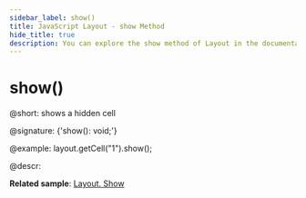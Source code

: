 ```yaml
---
sidebar_label: show()
title: JavaScript Layout - show Method 
hide_title: true
description: You can explore the show method of Layout in the documentation of the DHTMLX JavaScript UI library. Browse developer guides and API reference, try out code examples and live demos, and download a free 30-day evaluation version of DHTMLX Suite 7.
---
```

 
# show()

@short: shows a hidden cell

@signature: {'show(): void;'}

@example:
layout.getCell("1").show();

@descr:

**Related sample**: [Layout. Show](https://snippet.dhtmlx.com/v0q7gq26)

[comment]: # (@relatedapi: layout/api/layout_hide_method.md layout/api/layout_isvisible_method.md layout/api/layout_hidden_config.md)

[comment]: # (@related: layout/work_with_layout.md#hidingshowing-a-cell)
